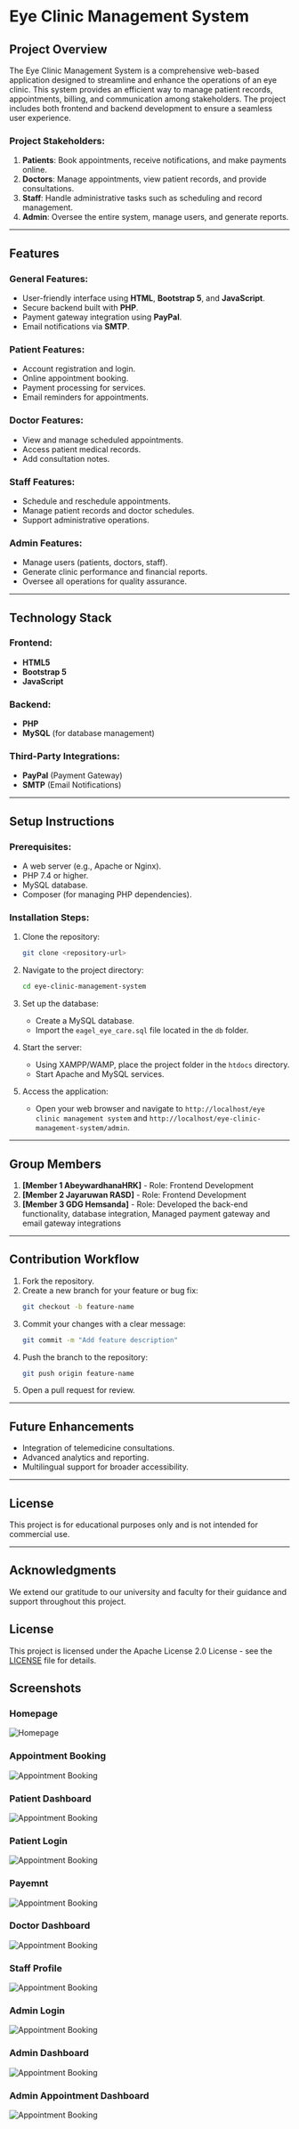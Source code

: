 # Eye Clinic Management System

## Project Overview
The Eye Clinic Management System is a comprehensive web-based application designed to streamline and enhance the operations of an eye clinic. This system provides an efficient way to manage patient records, appointments, billing, and communication among stakeholders. The project includes both frontend and backend development to ensure a seamless user experience.

### Project Stakeholders:
1. **Patients**: Book appointments, receive notifications, and make payments online.
2. **Doctors**: Manage appointments, view patient records, and provide consultations.
3. **Staff**: Handle administrative tasks such as scheduling and record management.
4. **Admin**: Oversee the entire system, manage users, and generate reports.

---

## Features

### General Features:
- User-friendly interface using **HTML**, **Bootstrap 5**, and **JavaScript**.
- Secure backend built with **PHP**.
- Payment gateway integration using **PayPal**.
- Email notifications via **SMTP**.

### Patient Features:
- Account registration and login.
- Online appointment booking.
- Payment processing for services.
- Email reminders for appointments.

### Doctor Features:
- View and manage scheduled appointments.
- Access patient medical records.
- Add consultation notes.

### Staff Features:
- Schedule and reschedule appointments.
- Manage patient records and doctor schedules.
- Support administrative operations.

### Admin Features:
- Manage users (patients, doctors, staff).
- Generate clinic performance and financial reports.
- Oversee all operations for quality assurance.

---

## Technology Stack

### Frontend:
- **HTML5**
- **Bootstrap 5**
- **JavaScript**

### Backend:
- **PHP**
- **MySQL** (for database management)

### Third-Party Integrations:
- **PayPal** (Payment Gateway)
- **SMTP** (Email Notifications)

---

## Setup Instructions

### Prerequisites:
- A web server (e.g., Apache or Nginx).
- PHP 7.4 or higher.
- MySQL database.
- Composer (for managing PHP dependencies).

### Installation Steps:
1. Clone the repository:
   ```bash
   git clone <repository-url>
   ```
2. Navigate to the project directory:
   ```bash
   cd eye-clinic-management-system
   ```
3. Set up the database:
   - Create a MySQL database.
   - Import the `eagel_eye_care.sql` file located in the `db` folder.

4. Start the server:
   - Using XAMPP/WAMP, place the project folder in the `htdocs` directory.
   - Start Apache and MySQL services.

5. Access the application:
   - Open your web browser and navigate to `http://localhost/eye clinic management system` and `http://localhost/eye-clinic-management-system/admin`.

---

## Group Members
1. **[Member 1 AbeywardhanaHRK]** - Role: Frontend Development
2. **[Member 2 Jayaruwan RASD]** - Role: Frontend Development
3. **[Member 3 GDG Hemsanda]** - Role: Developed the back-end functionality, database integration, Managed payment gateway and email gateway integrations

---

## Contribution Workflow
1. Fork the repository.
2. Create a new branch for your feature or bug fix:
   ```bash
   git checkout -b feature-name
   ```
3. Commit your changes with a clear message:
   ```bash
   git commit -m "Add feature description"
   ```
4. Push the branch to the repository:
   ```bash
   git push origin feature-name
   ```
5. Open a pull request for review.

---

## Future Enhancements
- Integration of telemedicine consultations.
- Advanced analytics and reporting.
- Multilingual support for broader accessibility.

---

## License
This project is for educational purposes only and is not intended for commercial use.

---

## Acknowledgments
We extend our gratitude to our university and faculty for their guidance and support throughout this project.

## License
This project is licensed under the Apache License 2.0 License - see the [LICENSE](./LICENSE) file for details.

## Screenshots

### Homepage
![Homepage](assets/screenshots/home.png "Homepage of the Eye Clinic Management System")

### Appointment Booking
![Appointment Booking](assets/screenshots/appointment.png "Appointment Booking Page")

### Patient Dashboard
![Appointment Booking](assets/screenshots/patient_dashboard.png "Patient Dashboard Page")

### Patient Login
![Appointment Booking](assets/screenshots/login.png "Patient Login Page")

### Payemnt
![Appointment Booking](assets/screenshots/payment.png "Payemnt Page")

### Doctor Dashboard
![Appointment Booking](assets/screenshots/doctor_dashbord.png "Doctor Dashboard Page")

### Staff Profile
![Appointment Booking](assets/screenshots/staff_profile.png "Staff Profile Page")

### Admin Login
![Appointment Booking](assets/screenshots/admin_or_staff_login.png "Admin Login Page")

### Admin Dashboard
![Appointment Booking](assets/screenshots/admin_dashbord.png "Admin Dashboard Page")

### Admin Appointment Dashboard
![Appointment Booking](assets/screenshots/admin_appointments.png "Admin Appointment Dashboard Page")

